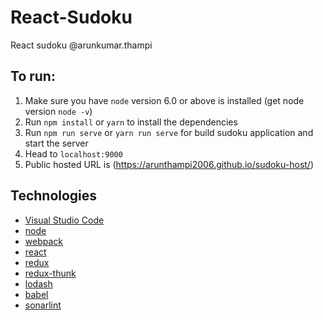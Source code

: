 # React-Sudoku
React sudoku
@arunkumar.thampi
## To run:
1. Make sure you have `node` version 6.0 or above  is installed (get node version `node -v`)
2. Run `npm install` or `yarn` to install the dependencies
3. Run `npm run serve` or `yarn run serve` for build sudoku application and start the server
4. Head to `localhost:9000`
5. Public hosted URL is (https://arunthampi2006.github.io/sudoku-host/)

## Technologies

* [Visual Studio Code](https://code.visualstudio.com)
* [node](https://nodejs.org/en/)
* [webpack](https://webpack.github.io/)
* [react](https://facebook.github.io/react/)
* [redux](https://github.com/reduxjs/redux)
* [redux-thunk](https://github.com/reduxjs/redux-thunk)
* [lodash](https://github.com/lodash/lodash)
* [babel](https://babeljs.io/)
* [sonarlint](https://www.sonarlint.org/vscode/)